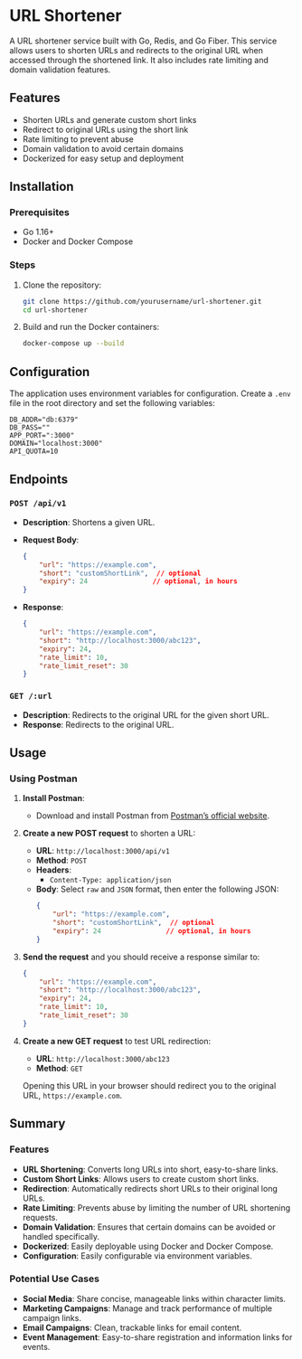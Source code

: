 # URL Shortener

A URL shortener service built with Go, Redis, and Go Fiber. This service allows users to shorten URLs and redirects to the original URL when accessed through the shortened link. It also includes rate limiting and domain validation features.

## Features

- Shorten URLs and generate custom short links
- Redirect to original URLs using the short link
- Rate limiting to prevent abuse
- Domain validation to avoid certain domains
- Dockerized for easy setup and deployment

## Installation

### Prerequisites

- Go 1.16+
- Docker and Docker Compose

### Steps

1. Clone the repository:

    ```sh
    git clone https://github.com/yourusername/url-shortener.git
    cd url-shortener
    ```

2. Build and run the Docker containers:

    ```sh
    docker-compose up --build
    ```

## Configuration

The application uses environment variables for configuration. Create a `.env` file in the root directory and set the following variables:

```env
DB_ADDR="db:6379"
DB_PASS=""
APP_PORT=":3000"
DOMAIN="localhost:3000"
API_QUOTA=10
```

## Endpoints

### `POST /api/v1`

- **Description**: Shortens a given URL.

- **Request Body**:

    ```json
    {
        "url": "https://example.com",
        "short": "customShortLink",  // optional
        "expiry": 24                // optional, in hours
    }
    ```

- **Response**:

    ```json
    {
        "url": "https://example.com",
        "short": "http://localhost:3000/abc123",
        "expiry": 24,
        "rate_limit": 10,
        "rate_limit_reset": 30
    }
    ```

### `GET /:url`

- **Description**: Redirects to the original URL for the given short URL.
- **Response**: Redirects to the original URL.


## Usage

### Using Postman

1. **Install Postman**:
   - Download and install Postman from [Postman’s official website](https://www.postman.com/downloads/).

2. **Create a new POST request** to shorten a URL:
   - **URL**: `http://localhost:3000/api/v1`
   - **Method**: `POST`
   - **Headers**: 
     - `Content-Type: application/json`
   - **Body**: Select `raw` and `JSON` format, then enter the following JSON:
     ```json
     {
         "url": "https://example.com",
         "short": "customShortLink",  // optional
         "expiry": 24                // optional, in hours
     }
     ```

3. **Send the request** and you should receive a response similar to:
    ```json
    {
        "url": "https://example.com",
        "short": "http://localhost:3000/abc123",
        "expiry": 24,
        "rate_limit": 10,
        "rate_limit_reset": 30
    }
    ```

4. **Create a new GET request** to test URL redirection:
   - **URL**: `http://localhost:3000/abc123`
   - **Method**: `GET`

   Opening this URL in your browser should redirect you to the original URL, `https://example.com`.


## Summary

### Features

- **URL Shortening**: Converts long URLs into short, easy-to-share links.
- **Custom Short Links**: Allows users to create custom short links.
- **Redirection**: Automatically redirects short URLs to their original long URLs.
- **Rate Limiting**: Prevents abuse by limiting the number of URL shortening requests.
- **Domain Validation**: Ensures that certain domains can be avoided or handled specifically.
- **Dockerized**: Easily deployable using Docker and Docker Compose.
- **Configuration**: Easily configurable via environment variables.


### Potential Use Cases

- **Social Media**: Share concise, manageable links within character limits.
- **Marketing Campaigns**: Manage and track performance of multiple campaign links.
- **Email Campaigns**: Clean, trackable links for email content.
- **Event Management**: Easy-to-share registration and information links for events.

